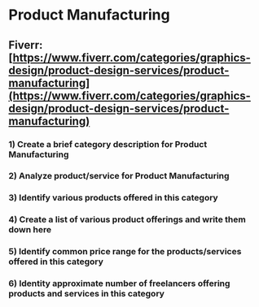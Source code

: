 # Product Manufacturing
## Fiverr: [https://www.fiverr.com/categories/graphics-design/product-design-services/product-manufacturing](https://www.fiverr.com/categories/graphics-design/product-design-services/product-manufacturing)
### 1) Create a brief category description for Product Manufacturing
### 2) Analyze product/service for Product Manufacturing
### 3) Identify various products offered in this category
### 4) Create a list of various product offerings and write them down here
### 5) Identify common price range for the products/services offered in this category
### 6) Identity approximate number of freelancers offering products and services in this category
